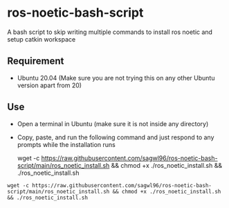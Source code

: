 # ros-noetic-bash-script
A bash script to skip writing multiple commands to install ros noetic and setup catkin workspace

## Requirement
- Ubuntu 20.04 (Make sure you are not trying this on any other Ubuntu version apart from 20)

## Use
- Open a terminal in Ubuntu (make sure it is not inside any directory)
- Copy, paste, and run the following command and just respond to any prompts while the installation runs

    wget -c https://raw.githubusercontent.com/sagwl96/ros-noetic-bash-script/main/ros_noetic_install.sh && chmod +x ./ros_noetic_install.sh && ./ros_noetic_install.sh
```
wget -c https://raw.githubusercontent.com/sagwl96/ros-noetic-bash-script/main/ros_noetic_install.sh && chmod +x ./ros_noetic_install.sh && ./ros_noetic_install.sh
```

